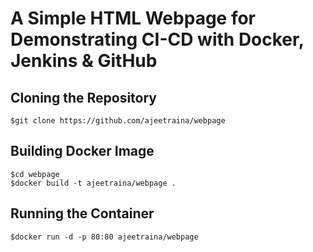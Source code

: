 # A Simple HTML Webpage for Demonstrating CI-CD with Docker, Jenkins & GitHub 

## Cloning the Repository

```
$git clone https://github.com/ajeetraina/webpage
```

## Building Docker Image

```
$cd webpage
$docker build -t ajeetraina/webpage .
```

## Running the Container

```
$docker run -d -p 80:80 ajeetraina/webpage
```
